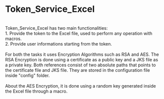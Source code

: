 # Token_Service_Excel
</br>
Token_Service_Excel has two main functionalities: </br>
	1. Provide the token to the Excel file, used to perform any operation with macros.</br>
	2. Provide user informations starting from the token.</br></br>
For both the tasks it uses Encryption Algorithms such as RSA and AES. 
The RSA Encryption is done using a certificate as a public key and a JKS file as a private key. Both references consist of two absolute paths that points to the certificate file and JKS file. They are stored in the configuration file inside "config" folder.</br></br>
About the AES Encryption, it is done using a random key generated inside the Excel file through a macro.
